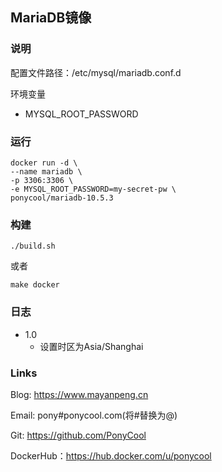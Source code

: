 ##  MariaDB镜像

### 说明
配置文件路径：/etc/mysql/mariadb.conf.d

环境变量
- MYSQL_ROOT_PASSWORD

### 运行

``` 
docker run -d \
--name mariadb \
-p 3306:3306 \
-e MYSQL_ROOT_PASSWORD=my-secret-pw \
ponycool/mariadb-10.5.3
```

### 构建

``` 
./build.sh
```

或者

``` 
make docker
```

### 日志

* 1.0
    - 设置时区为Asia/Shanghai



### Links

Blog: https://www.mayanpeng.cn

Email: pony#ponycool.com(将#替换为@)

Git: https://github.com/PonyCool

DockerHub：https://hub.docker.com/u/ponycool
